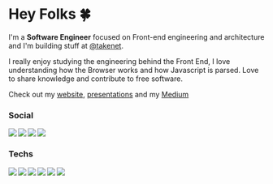 # Hey Folks 🍀

I'm a **Software Engineer** focused on Front-end engineering and architecture and I'm building stuff at [@takenet](https://github.com/takenet).

I really enjoy studying the engineering behind the Front End, I love understanding how the Browser works and how Javascript is parsed. Love to share knowledge and contribute to free software.

Check out my [website](https://higoralves.dev/), [presentations](https://github.com/HigorAlves/-presentations) and my [Medium](https://medium.com/@higorhaalves)

### Social
<img align="left" src="https://img.shields.io/badge/linkedin-%230077B5.svg?&style=for-the-badge&logo=linkedin&logoColor=white" />

<img align="left" src="https://img.shields.io/badge/stack%20overflow-FE7A16?logo=stack-overflow&logoColor=white&style=for-the-badge" />

<img align="left" src="https://img.shields.io/badge/medium-%2312100E.svg?&style=for-the-badge&logo=medium&logoColor=white" />

<img align="left" src="https://img.shields.io/badge/linkedin-%230077B5.svg?&style=for-the-badge&logo=linkedin&logoColor=white" />
</br>


### Techs
<img align="left" src="https://img.shields.io/badge/javascript-%23F7DF1E.svg?&style=for-the-badge&logo=javascript&logoColor=black" />

<img align="left" src="https://img.shields.io/badge/node.js%20-%2343853D.svg?&style=for-the-badge&logo=node.js&logoColor=white" />

<img align="left" src="https://img.shields.io/badge/typescript%20-%23007ACC.svg?&style=for-the-badge&logo=typescript&logoColor=white" />

<img align="left" src="https://img.shields.io/badge/react%20-%2320232a.svg?&style=for-the-badge&logo=react&logoColor=%2361DAFB" />

<img align="left" src="https://img.shields.io/badge/react_native%20-%2320232a.svg?&style=for-the-badge&logo=react&logoColor=%2361DAFB" />

<img align="left" src="https://img.shields.io/badge/Google%20Cloud-%234285F4?logo=google-cloud&logoColor=white&style=for-the-badge" />

